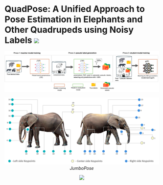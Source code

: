 # QuadPose: A Unified Approach to Pose Estimation in Elephants and Other Quadrupeds using Noisy Labels <a href="https://www.researchsquare.com/article/rs-6397651/latest"><img src="https://img.shields.io/badge/In_Review-Paper_Preprint-blue" ></a> </h1> 

![image](https://github.com/Obafemi-Jinadu/QuadPose/blob/141368c384cbcfc77d9232ead3867afe064d74d2/images/overall.png)

<p align="center">
  <img src="https://github.com/Obafemi-Jinadu/QuadPose/blob/7938734cb6ef9cc581f591565fec7d9f17358f6f/images/eleph.png?raw=true" width="800"/>
  <br>
  <em>JumboPose</em>
</p>

<p align="center">
  <img src="https://github.com/Obafemi-Jinadu/QuadPose/blob/7938734cb6ef9cc581f591565fec7d9f17358f6f/images/5th_iter.png?raw=true" width="800"/>
  <br>
  <em></em>
</p>


